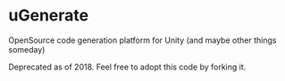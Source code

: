 # uGenerate
OpenSource code generation platform for Unity (and maybe other things someday)

Deprecated as of 2018.  Feel free to adopt this code by forking it.
